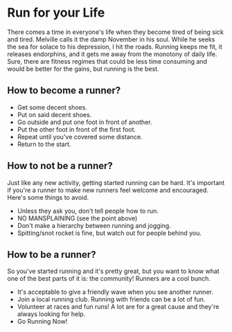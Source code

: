 # Run for your Life

There comes a time in everyone's life when they become tired of being sick and tired. Melville calls it the damp November in his soul. While he seeks the sea for solace to his depression, I hit the roads. Running keeps me fit, it releases endorphins, and it gets me away from the monotony of daily life. Sure, there are fitness regimes that could be less time consuming and would be better for the gains, but running is the best.

## How to become a runner?

* Get some decent shoes.
* Put on said decent shoes.
* Go outside and put one foot in front of another.
* Put the other foot in front of the first foot.
* Repeat until you've covered some distance.
* Return to the start.

## How to not be a runner?

Just like any new activity, getting started running can be hard. It's important if you're a runner to make new runners feel welcome and encouraged. Here's some things to avoid.

* Unless they ask you, don't tell people how to run.
* NO MANSPLAINING (see the point above)
* Don't make a hierarchy between running and jogging.
* Spitting/snot rocket is fine, but watch out for people behind you.

## How to be a runner?

So you've started running and it's pretty great, but you want to know what one of the best parts of it is: the community! Runners are a cool bunch.

* It's acceptable to give a friendly wave when you see another runner.
* Join a local running club. Running with friends can be a lot of fun.
* Volunteer at races and fun runs! A lot are for a great cause and they're always looking for help.
* Go Running Now! 

